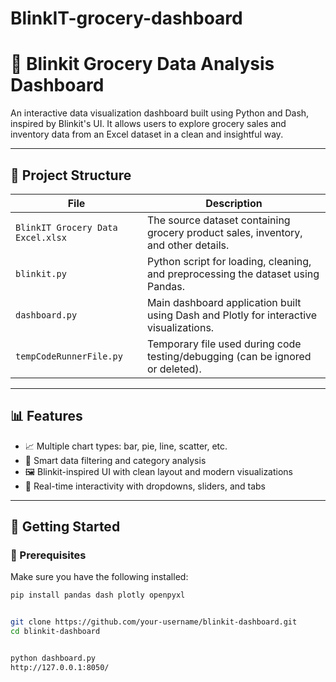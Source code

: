 # BlinkIT-grocery-dashboard

# 🛒 Blinkit Grocery Data Analysis Dashboard

An interactive data visualization dashboard built using Python and Dash, inspired by Blinkit's UI. It allows users to explore grocery sales and inventory data from an Excel dataset in a clean and insightful way.

---

## 📁 Project Structure

| File | Description |
|------|-------------|
| `BlinkIT Grocery Data Excel.xlsx` | The source dataset containing grocery product sales, inventory, and other details. |
| `blinkit.py` | Python script for loading, cleaning, and preprocessing the dataset using Pandas. |
| `dashboard.py` | Main dashboard application built using Dash and Plotly for interactive visualizations. |
| `tempCodeRunnerFile.py` | Temporary file used during code testing/debugging (can be ignored or deleted). |

---

## 📊 Features

- 📈 Multiple chart types: bar, pie, line, scatter, etc.
- 🧠 Smart data filtering and category analysis
- 🖼️ Blinkit-inspired UI with clean layout and modern visualizations
- 🔄 Real-time interactivity with dropdowns, sliders, and tabs

---

## 🚀 Getting Started

### 🔧 Prerequisites

Make sure you have the following installed:

```bash
pip install pandas dash plotly openpyxl


git clone https://github.com/your-username/blinkit-dashboard.git
cd blinkit-dashboard


python dashboard.py
http://127.0.0.1:8050/
